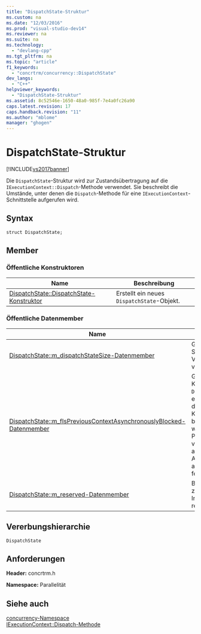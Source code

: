 ```yaml
---
title: "DispatchState-Struktur"
ms.custom: na
ms.date: "12/03/2016"
ms.prod: "visual-studio-dev14"
ms.reviewer: na
ms.suite: na
ms.technology: 
  - "devlang-cpp"
ms.tgt_pltfrm: na
ms.topic: "article"
f1_keywords: 
  - "concrtrm/concurrency::DispatchState"
dev_langs: 
  - "C++"
helpviewer_keywords: 
  - "DispatchState-Struktur"
ms.assetid: 8c52546e-1650-48a0-985f-7e4a0fc26a90
caps.latest.revision: 17
caps.handback.revision: "11"
ms.author: "mblome"
manager: "ghogen"
---
```

# DispatchState-Struktur
[!INCLUDE[vs2017banner](../../../assembler/inline/includes/vs2017banner.md)]

Die `DispatchState`\-Struktur wird zur Zustandsübertragung auf die `IExecutionContext::Dispatch`\-Methode verwendet.  Sie beschreibt die Umstände, unter denen die `Dispatch`\-Methode für eine `IExecutionContext`\-Schnittstelle aufgerufen wird.  
  
## Syntax  
  
```  
struct DispatchState;  
```  
  
## Member  
  
### Öffentliche Konstruktoren  
  
|Name|**Beschreibung**|  
|----------|----------------------|  
|[DispatchState::DispatchState\-Konstruktor](../Topic/DispatchState::DispatchState%20Constructor.md)|Erstellt ein neues `DispatchState`\-Objekt.|  
  
### Öffentliche Datenmember  
  
|Name|**Beschreibung**|  
|----------|----------------------|  
|[DispatchState::m\_dispatchStateSize\-Datenmember](../Topic/DispatchState::m_dispatchStateSize%20Data%20Member.md)|Größe dieser Struktur, die zur Versionsverwaltung verwendet wird.|  
|[DispatchState::m\_fIsPreviousContextAsynchronouslyBlocked\-Datenmember](../Topic/DispatchState::m_fIsPreviousContextAsynchronouslyBlocked%20Data%20Member.md)|Gibt an, ob dieser Kontext in die `Dispatch`\-Methode eingetreten ist, weil der vorherige Kontext asynchron blockiert hat.  Dies wird nur im UMS\-Planungskontext verwendet und für alle anderen Ausführungskontexte auf den Wert `0` festgelegt.|  
|[DispatchState::m\_reserved\-Datenmember](../Topic/DispatchState::m_reserved%20Data%20Member.md)|Bits, die für zukünftige Informationen reserviert sind.|  
  
## Vererbungshierarchie  
 `DispatchState`  
  
## Anforderungen  
 **Header:** concrtrm.h  
  
 **Namespace:** Parallelität  
  
## Siehe auch  
 [concurrency\-Namespace](../../../parallel/concrt/reference/concurrency-namespace.md)   
 [IExecutionContext::Dispatch\-Methode](../Topic/IExecutionContext::Dispatch%20Method.md)